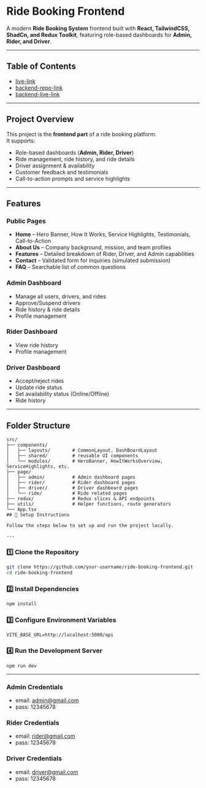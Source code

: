 # Ride Booking Frontend

A modern **Ride Booking System** frontend built with **React, TailwindCSS, ShadCn, and Redux Toolkit**, featuring role-based dashboards for **Admin, Rider, and Driver**.

---

## Table of Contents

- [live-link](#project-overview)
- [backend-repo-link](#project-overview)
- [backend-live-link](#project-overview)

---

## Project Overview

This project is the **frontend part** of a ride booking platform.  
It supports:

- Role-based dashboards (**Admin, Rider, Driver**)
- Ride management, ride history, and ride details
- Driver assignment & availability
- Customer feedback and testimonials
- Call-to-action prompts and service highlights

---

## Features

### Public Pages

- **Home** – Hero Banner, How It Works, Service Highlights, Testimonials, Call-to-Action
- **About Us** – Company background, mission, and team profiles
- **Features** – Detailed breakdown of Rider, Driver, and Admin capabilities
- **Contact** – Validated form for inquiries (simulated submission)
- **FAQ** – Searchable list of common questions

### Admin Dashboard

- Manage all users, drivers, and rides
- Approve/Suspend drivers
- Ride history & ride details
- Profile management

### Rider Dashboard

- View ride history
- Profile management

### Driver Dashboard

- Accept/reject rides
- Update ride status
- Set availability status (Online/Offline)
- Ride history

---

## Folder Structure

```text
src/
├── components/
│   ├── layouts/        # CommonLayout, DashBoardLayout
│   ├── shared/         # reusable UI components
│   └── modules/        # HeroBanner, HowItWorksOverview, ServiceHighlights, etc.
├── page/
│   ├── admin/          # Admin dashboard pages
│   ├── rider/          # Rider dashboard pages
│   ├── driver/         # Driver dashboard pages
│   └── ride/           # Ride related pages
├── redux/              # Redux slices & API endpoints
├── utils/              # Helper functions, route generators
└── App.tsx
## 🚀 Setup Instructions

Follow the steps below to set up and run the project locally.

---
```
### 1️⃣ Clone the Repository

```bash
git clone https://github.com/your-username/ride-booking-frontend.git
cd ride-booking-frontend
```
### 2️⃣ Install Dependencies
```bash
npm install
```
### 3️⃣ Configure Environment Variables
```
VITE_BASE_URL=http://localhost:5000/api
```
### 4️⃣ Run the Development Server
```
npm run dev
```
---
### Admin Credentials
- email: admin@gmail.com
- pass: 12345678
### Rider Credentials
- email: rider@gmail.com
- pass: 12345678
### Driver Credentials
- email: driver@gmail.com
- pass: 12345678
